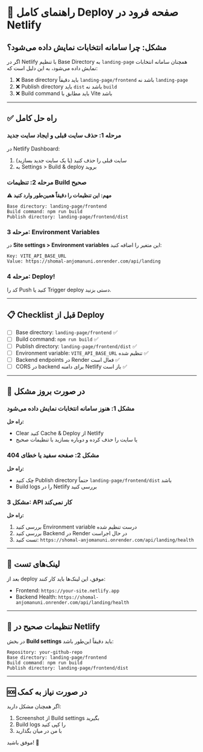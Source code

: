 # 🚀 راهنمای کامل Deploy صفحه فرود در Netlify

## مشکل: چرا سامانه انتخابات نمایش داده می‌شود؟

اگر در Netlify با تنظیم Base Directory به `landing-page` همچنان سامانه انتخابات نمایش داده می‌شود، به این دلیل است که:

1. ❌ Base directory باید دقیقاً `landing-page/frontend` باشد نه `landing-page`
2. ❌ Publish directory باید `dist` باشد نه `build`
3. ❌ Build command باید مطابق با Vite باشد

---

## ✅ راه حل کامل

### مرحله 1: حذف سایت قبلی و ایجاد سایت جدید

در Netlify Dashboard:
1. سایت قبلی را حذف کنید (یا یک سایت جدید بسازید)
2. به Settings > Build & deploy بروید

### مرحله 2: تنظیمات Build صحیح

**⚠️ مهم: این تنظیمات را دقیقاً همین‌طور وارد کنید**

```
Base directory: landing-page/frontend
Build command: npm run build
Publish directory: landing-page/frontend/dist
```

### مرحله 3: Environment Variables

در **Site settings > Environment variables** این متغیر را اضافه کنید:

```
Key: VITE_API_BASE_URL
Value: https://shomal-anjomanuni.onrender.com/api/landing
```

### مرحله 4: Deploy!

کد را Push کنید یا Trigger deploy دستی بزنید.

---

## 📋 Checklist قبل از Deploy

- [ ] Base directory: `landing-page/frontend` ✅
- [ ] Build command: `npm run build` ✅
- [ ] Publish directory: `landing-page/frontend/dist` ✅
- [ ] Environment variable: `VITE_API_BASE_URL` تنظیم شده ✅
- [ ] Backend endpoints در Render فعال است ✅
- [ ] CORS در backend برای دامنه Netlify باز است ✅

---

## 🔧 در صورت بروز مشکل

### مشکل 1: هنوز سامانه انتخابات نمایش داده می‌شود

**راه حل:**
- Clear کنید Cache & Deploy از Netlify
- یا سایت را حذف کرده و دوباره بسازید با تنظیمات صحیح

### مشکل 2: صفحه سفید یا خطای 404

**راه حل:**
- چک کنید Publish directory حتماً `landing-page/frontend/dist` باشد
- Build logs را در Netlify بررسی کنید

### مشکل 3: API کار نمی‌کند

**راه حل:**
1. بررسی کنید Environment variable درست تنظیم شده
2. بررسی کنید Backend در Render در حال اجراست
3. تست کنید: `https://shomal-anjomanuni.onrender.com/api/landing/health`

---

## 🎯 لینک‌های تست

بعد از deploy موفق، این لینک‌ها باید کار کنند:

- Frontend: `https://your-site.netlify.app`
- Backend Health: `https://shomal-anjomanuni.onrender.com/api/landing/health`

---

## 📸 تنظیمات صحیح در Netlify

در بخش **Build settings** باید دقیقاً این‌طور باشد:

```
Repository: your-github-repo
Base directory: landing-page/frontend
Build command: npm run build
Publish directory: landing-page/frontend/dist
```

---

## 🆘 در صورت نیاز به کمک

اگر همچنان مشکل دارید:

1. Screenshot از Build settings بگیرید
2. Build logs را کپی کنید
3. با من در میان بگذارید

موفق باشید! 🎉
